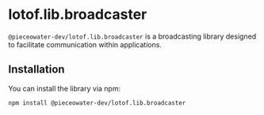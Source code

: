 # lotof.lib.broadcaster

`@pieceowater-dev/lotof.lib.broadcaster` is a broadcasting library designed to facilitate communication within applications.

## Installation

You can install the library via npm:

```sh
npm install @pieceowater-dev/lotof.lib.broadcaster
```
